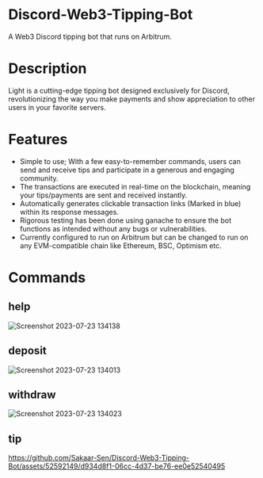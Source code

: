 # Discord-Web3-Tipping-Bot
A Web3 Discord tipping bot that runs on Arbitrum. 

# Description
Light is a cutting-edge tipping bot designed exclusively for Discord, revolutionizing the way you make payments and show appreciation to other users in your favorite servers. 

# Features 
- Simple to use; With a few easy-to-remember commands, users can send and receive tips and participate in a generous and engaging community.
- The transactions are executed in real-time on the blockchain, meaning your tips/payments are sent and received instantly.
- Automatically generates clickable transaction links (Marked in blue) within its response messages.
- Rigorous testing has been done using ganache to ensure the bot functions as intended without any bugs or vulnerabilities.
- Currently configured to run on Arbitrum but can be changed to run on any EVM-compatible chain like Ethereum, BSC, Optimism etc.
   
# Commands 

## help
![Screenshot 2023-07-23 134138](https://github.com/Sakaar-Sen/Discord-Web3-Tipping-Bot/assets/52592149/f79a2c8c-a3e7-4070-a7de-af91cccf182a)

## deposit
![Screenshot 2023-07-23 134013](https://github.com/Sakaar-Sen/Discord-Web3-Tipping-Bot/assets/52592149/c8a000a3-9688-479b-9d02-14f3548ad6db)

## withdraw
![Screenshot 2023-07-23 134023](https://github.com/Sakaar-Sen/Discord-Web3-Tipping-Bot/assets/52592149/bd9dc7e6-54ed-40dc-afb1-82d5411fe1fe)

## tip 
https://github.com/Sakaar-Sen/Discord-Web3-Tipping-Bot/assets/52592149/d934d8f1-06cc-4d37-be76-ee0e52540495
